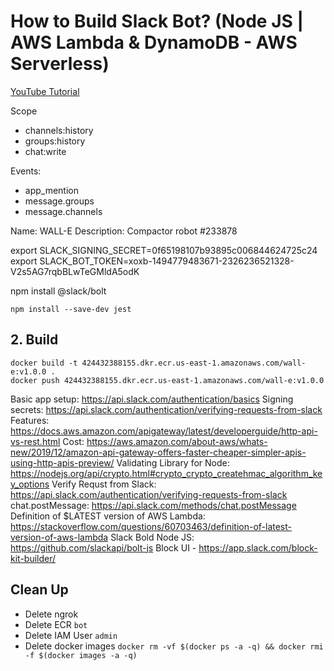 # How to Build Slack Bot? (Node JS | AWS Lambda & DynamoDB - AWS Serverless)

[YouTube Tutorial]()

Scope
- channels:history
- groups:history
- chat:write

Events:
- app_mention
- message.groups
- message.channels

Name: WALL-E
Description: Compactor robot
#233878

export SLACK_SIGNING_SECRET=0f65198107b93895c006844624725c24
export SLACK_BOT_TOKEN=xoxb-1494779483671-2326236521328-V2s5AG7rqbBLwTeGMldA5odK

npm install @slack/bolt

```
npm install --save-dev jest
```

## 2. Build
```
docker build -t 424432388155.dkr.ecr.us-east-1.amazonaws.com/wall-e:v1.0.0 .
docker push 424432388155.dkr.ecr.us-east-1.amazonaws.com/wall-e:v1.0.0
```

Basic app setup: https://api.slack.com/authentication/basics
Signing secrets: https://api.slack.com/authentication/verifying-requests-from-slack
Features: https://docs.aws.amazon.com/apigateway/latest/developerguide/http-api-vs-rest.html
Cost: https://aws.amazon.com/about-aws/whats-new/2019/12/amazon-api-gateway-offers-faster-cheaper-simpler-apis-using-http-apis-preview/
Validating Library for Node: https://nodejs.org/api/crypto.html#crypto_crypto_createhmac_algorithm_key_options
Verify Requst from Slack: https://api.slack.com/authentication/verifying-requests-from-slack
chat.postMessage: https://api.slack.com/methods/chat.postMessage
Definition of $LATEST version of AWS Lambda: https://stackoverflow.com/questions/60703463/definition-of-latest-version-of-aws-lambda
Slack Bold Node JS: https://github.com/slackapi/bolt-js
Block UI - https://app.slack.com/block-kit-builder/

## Clean Up
- Delete ngrok
- Delete ECR `bot`
- Delete IAM User `admin`
- Delete docker images `docker rm -vf $(docker ps -a -q) && docker rmi -f $(docker images -a -q)`